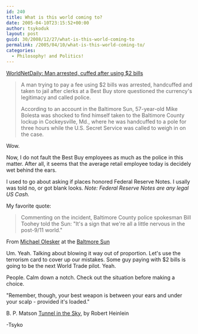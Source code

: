 ```yaml
---
id: 240
title: What is this world coming to?
date: 2005-04-10T23:15:52+00:00
author: tsykoduk
layout: post
guid: 30/2008/12/27/what-is-this-world-coming-to
permalink: /2005/04/10/what-is-this-world-coming-to/
categories:
  - Philosophy! and Politics!
---
```

<p><a href="http://worldnetdaily.com/news/article.asp?ARTICLE_ID=43685">WorldNetDaily: Man arrested, cuffed after using $2 bills</a></p>


<blockquote>A man trying to pay a fee using $2 bills was arrested, handcuffed and taken to jail after clerks at a Best Buy store questioned the currency's legitimacy and called police.

<p>According to an account in the Baltimore Sun, 57-year-old Mike Bolesta was shocked to find himself taken to the Baltimore County lockup in Cockeysville, Md., where he was handcuffed to a pole for three hours while the U.S. Secret Service was called to weigh in on the case.</blockquote></p>


<p>Wow.</p>


<p>Now, I do not fault the Best Buy employees as much as the police in this matter. After all, it seems that the average retail employee today is decidely wet behind the ears.</p>


<p>I used to go about asking if places honored Federal Reserve Notes. I usally was told no, or got blank looks. <em>Note: Federal Reserve Notes are any legal US Cash.</em></p>


My favorite quote:
<blockquote>Commenting on the incident, Baltimore County police spokesman Bill Toohey told the Sun: "It's a sign that we're all a little nervous in the post-9/11 world."</blockquote>

<p>From <a href="http://www.baltimoresun.com/news/local/bal-md.olesker08mar08,1,76004.column?ctrack=1&#38;cset=true">Michael Olesker</a> at the <a href="http://www.baltimoresun.com/">Baltmore Sun</a></p>


<p>Um. Yeah. Talking about blowing it way out of proportion. Let's use the terrorism card to cover up our mistakes. Some guy paying with $2 bills is going to be the next World Trade pilot. Yeah.</p>


<p>People. Calm down a notch. Check out the situation before making a choice.</p>


<p>"Remember, though, your best weapon is between your ears and under your scalp - provided it's loaded."</p>


<p>B. P. Matson
<a href="http://www.amazon.com/exec/obidos/ASIN/0345353730/survivalarts-20/102-7878343-2935344">Tunnel in the Sky</a>, by Robert Heinlein</p>


<p>-Tsyko</p>